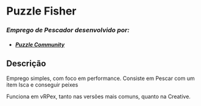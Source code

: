 # Puzzle Fisher
### _Emprego de Pescador desenvolvido por:_
- ####  _[Puzzle Community](https://discord.gg/UajwX4a)_

## Descrição
Emprego simples, com foco em performance.
Consiste em Pescar com um item Isca e conseguir peixes

Funciona em vRPex, tanto nas versões mais comuns, quanto na Creative.